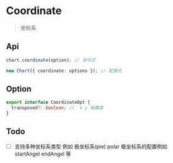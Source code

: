 # Coordinate

> 坐标系

## Api

```ts
chart.coordinate(option); // 命令式

new Chart({ coordinate: options }); // 配置式
```

## Option

```ts
export interface CoordinateOpt {
  transposed?: boolean; //  x y 轴置换
}
```

## Todo

- [ ] 支持多种坐标系类型 例如 极坐标系(pie) polar 极坐标系的配置例如 startAngel endAngel 等

